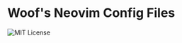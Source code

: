 # Woof's Neovim Config Files
![MIT License](https://img.shields.io/badge/License-MIT-%236ebd68?style=flat-square)
